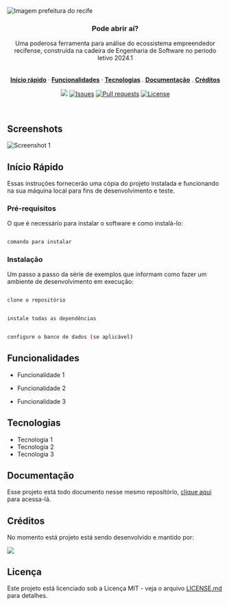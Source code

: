 <img align="center" src="https://github.com/user-attachments/assets/f5c2b48c-0faf-4925-b1d5-d73d790424cf" alt="Imagem prefeitura do recife">

<h3 align="center">Pode abrir aí?</h3>

<p align="center">
    Uma poderosa ferramenta para análise do ecossistema empreendedor recifense, construída na cadeira de Engenharia de Software no período letivo 2024.1
    <br />
    <!-- <a href="https://dub.co"><strong>Learn more »</strong></a> -->
    <br />
    <br />
    <a href="#Início Rápido"><strong>Início rápido</strong></a> ·
    <a href="#Funcionalidades"><strong>Funcionalidades</strong></a> ·
    <a href="#Tecnologias"><strong>Tecnologias</strong></a> .
    <a href="#Documentação"><strong>Documentação</strong></a> .
    <a href="#Créditos"><strong>Créditos</strong></a>
</p>

<p align="center">
  <img src="https://img.shields.io/badge/status-active-success.svg">
  <a href="https://github.com/isaquetdiniz/pode-abrir-ai-es-2024-1/issues"><img src="https://img.shields.io/github/issues/isaquetdiniz/pode-abrir-ai-es-2024-1.svg" alt="Issues"></a>
  <a href=""><img src="https://img.shields.io/github/issues-pr/isaquetdiniz/pode-abrir-ai-es-2024-1.svg" alt="Pull requests"></a>
  <a href="https://github.com/isaquetdiniz/pode-abrir-ai-es-2024-1/LICENSE">
    <img src="https://img.shields.io/github/license/isaquetdiniz/pode-abrir-ai-es-2024-1?label=license&logo=github&color=f80&logoColor=fff" alt="License" />
  </a>
</p>

<br/>

## Screenshots
![Screenshot 1](link-para-screenshot.png)

## Início Rápido
Essas instruções fornecerão uma cópia do projeto instalada e funcionando na sua máquina local para fins de desenvolvimento e teste.

### Pré-requisitos
O que é necessário para instalar o software e como instalá-lo:

```bash

comando para instalar

```

### Instalação
Um passo a passo da série de exemplos que informam como fazer um ambiente de desenvolvimento em execução:

```bash

clone o repositório

```

```bash

instale todas as dependências

```

```bash

configure o banco de dados (se aplicável)

```

## Funcionalidades
- Funcionalidade 1

- Funcionalidade 2

- Funcionalidade 3

## Tecnologias
- Tecnologia 1
- Tecnologia 2
- Tecnologia 3

## Documentação
Esse projeto está todo documento nesse mesmo reposítório, [clique aqui](/docs) para acessa-lá.

## Créditos
No momento está projeto está sendo desenvolvido e mantido por:

<a href="https://github.com/isaquetdiniz/pode-abrir-ai-es-2024-1/graphs/contributors">
  <img src="https://contrib.rocks/image?repo=isaquetdiniz/pode-abrir-ai-es-2024-1" />
</a>

## Licença
Este projeto está licenciado sob a Licença MIT - veja o arquivo [LICENSE.md](LICENSE) para detalhes.
